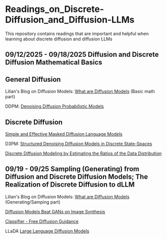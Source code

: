 # Readings_on_Discrete-Diffusion_and_Diffusion-LLMs
This repository contains readings that are important and helpful when learning about discrete diffusion and diffusion LLMs

## 09/12/2025 - 09/18/2025 Diffusion and Discrete Diffusion Mathematical Basics

## General Diffusion

Lilian's Blog on Diffusion Models: [What are Diffusion Models](https://lilianweng.github.io/posts/2021-07-11-diffusion-models/) (Basic math part)

DDPM: [Denoising Diffusion Probabilistic Models](https://arxiv.org/abs/2006.11239)

## Discrete Diffusion

[Simple and Effective Masked Diffusion Language Models](https://arxiv.org/abs/2406.07524)

D3PM: [Structured Denoising Diffusion Models in Discrete State-Spaces](https://arxiv.org/abs/2107.03006)  

[Discrete Diffusion Modeling by Estimating the Ratios of the Data Distribution](https://arxiv.org/abs/2310.16834)

## 09/19 - 09/25 Sampling (Generating) from Diffusion and Discrete Diffusion Models; The Realization of Discrete Diffusion to dLLM

Lilian's Blog on Diffusion Models: [What are Diffusion Models](https://lilianweng.github.io/posts/2021-07-11-diffusion-models/) (Generating/Samping part)

[Diffusion Models Beat GANs on Image Synthesis](https://arxiv.org/abs/2105.05233)

[Classifier - Free Diffusion Guidance](https://arxiv.org/abs/2207.12598)

LLaDA [Large Language Diffusion Models](https://arxiv.org/abs/2502.09992)


















